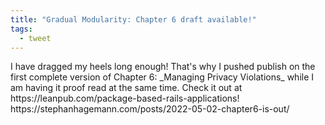 ```yaml
---
title: "Gradual Modularity: Chapter 6 draft available!"
tags:
  - tweet
---
```


<div class="h-entry">
  <p class="e-content">
    I have dragged my heels long enough! That's why I pushed publish on the first complete version of Chapter 6: _Managing Privacy Violations_ while I am having it proof read at the same time. Check it out at https://leanpub.com/package-based-rails-applications!
    <br>
    https://stephanhagemann.com/posts/2022-05-02-chapter6-is-out/
  </p>
  <a href="https://brid.gy/publish/twitter"></a>
</div>
